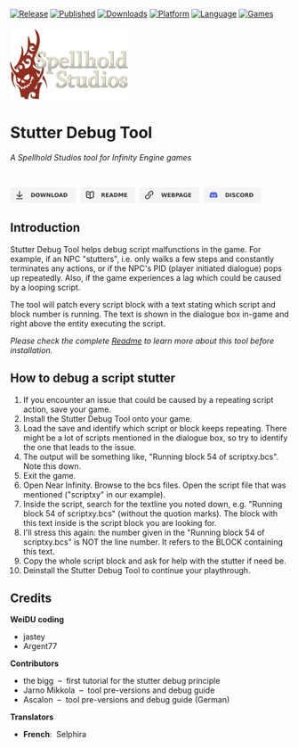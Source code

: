 [![Release](https://img.shields.io/github/v/release/Spellhold-Studios/Stutter-Debug-Tool?include_prereleases&color=%2392403a)](https://github.com/Spellhold-Studios/Stutter-Debug-Tool/releases/latest)
[![Published](https://img.shields.io/github/release-date-pre/Spellhold-Studios/Stutter-Debug-Tool?display_date=published_at&label=published&color=%2392403a)](https://github.com/Spellhold-Studios/Stutter-Debug-Tool/releases/latest)
[![Downloads](https://img.shields.io/github/downloads/Spellhold-Studios/Stutter-Debug-Tool/total?color=%2392403a)](https://github.com/Spellhold-Studios/Stutter-Debug-Tool/releases)
[![Platform](https://img.shields.io/badge/platform-Windows%20%a0%20macOS%20%a0%20Linux%20%a0%20-%2392403a)](https://github.com/Spellhold-Studios/Stutter-Debug-Tool/releases)
[![Language](https://img.shields.io/badge/language-en%20%a0%20de%20%a0%20fr-%2392403a)](https://github.com/Spellhold-Studios/Stutter-Debug-Tool/releases)
[![Games](https://img.shields.io/badge/games-BG1%20%a0%20BG2%20%a0%20BGT%20%a0%20BG%3AEE%20%a0%20SoD%20%a0%20BG2%3AEE%20%a0%20EET%20%a0%20IWD1%20%a0%20IWD2%20%a0%20IWD%3AEE%20%a0%20PST%20%a0%20PST%3AEE-%2392403a)](https://github.com/Spellhold-Studios/Stutter-Debug-Tool/releases)

<!--
Badges white space separator: %20%a0%20
Badges ":" (colon) symbol: %3A
Badges "-" (hyphen) symbol: --
Games full list: BG1 BG2 BGT BG%3AEE SoD BG2%3AEE EET IWD1 IWD2 IWD%3AEE PST PST%3AEE
IETF language tags: https://spellhold-studios.github.io/readmes/template-basic/ietf-lang-tags.pdf
Why some badges update slowly: https://github.com/pujux/badge-it/issues/78
-->

<picture>
  <source media="(prefers-color-scheme: dark)" srcset="https://raw.githubusercontent.com/Spellhold-Studios/Spellhold-Studios.github.io/main/assets/images/shs-corner-logo.svg" />
  <source media="(prefers-color-scheme: light)" srcset="https://raw.githubusercontent.com/Spellhold-Studios/Spellhold-Studios.github.io/main/assets/images/shs-corner-logo.svg" />
  <img alt="SHS logo" src="https://raw.githubusercontent.com/Spellhold-Studios/Spellhold-Studios.github.io/main/assets/images/shs-corner-logo.svg" width="212" height="132">
</picture>

# Stutter Debug Tool

*A Spellhold Studios tool for Infinity Engine games*

<br>

[<img alt="Download" src="https://raw.githubusercontent.com/Spellhold-Studios/Spellhold-Studios.github.io/main/assets/buttons/download.svg" height="28">](https://github.com/Spellhold-Studios/Stutter-Debug-Tool/releases/latest)&nbsp;
[<img alt="Readme" src="https://raw.githubusercontent.com/Spellhold-Studios/Spellhold-Studios.github.io/main/assets/buttons/readme.svg" height="28">](https://spellhold-studios.github.io/readmes/stutter-debug-tool/readme-stutterdebug.english.txt)&nbsp;
[<img alt="Webpage" src="https://raw.githubusercontent.com/Spellhold-Studios/Spellhold-Studios.github.io/main/assets/buttons/webpage.svg" height="28">](https://spellhold-studios.github.io/)&nbsp;
[<img alt="Discord" src="https://raw.githubusercontent.com/Spellhold-Studios/Spellhold-Studios.github.io/main/assets/buttons/discord-blue.svg" height="28">](https://discord.gg/pE2Njbdb2a)

## Introduction

Stutter Debug Tool helps debug script malfunctions in the game. For example, if an NPC "stutters", i.e. only walks a few steps and constantly terminates any actions, or if the NPC's PID (player initiated dialogue) pops up repeatedly. Also, if the game experiences a lag which could be caused by a looping script.

The tool will patch every script block with a text stating which script and block number is running. The text is shown in the dialogue box in-game and right above the entity executing the script.

*Please check the complete [Readme](https://spellhold-studios.github.io/readmes/stutter-debug-tool/readme-stutterdebug.english.txt) to learn more about this tool before installation.*

## How to debug a script stutter

1. If you encounter an issue that could be caused by a repeating script action, save your game.
2. Install the Stutter Debug Tool onto your game.
3. Load the save and identify which script or block keeps repeating. There might be a lot of scripts mentioned in the dialogue box, so try to identify the one that leads to the issue.
4. The output will be something like, "Running block 54 of scriptxy.bcs". Note this down.
5. Exit the game.
6. Open Near Infinity. Browse to the bcs files. Open the script file that was mentioned ("scriptxy" in our example).
7. Inside the script, search for the textline you noted down, e.g. "Running block 54 of scriptxy.bcs" (without the quotion marks). The block with this text inside is the script block you are looking for.
8. I'll stress this again: the number given in the "Running block 54 of scriptxy.bcs" is NOT the line number. It refers to the BLOCK containing this text.
9. Copy the whole script block and ask for help with the stutter if need be.
10. Deinstall the Stutter Debug Tool to continue your playthrough.

## Credits

<!-- double space after each credits **Heading** if you don't need lists -->

**WeiDU coding**

- jastey
- Argent77

**Contributors**  

- the bigg &nbsp;&ndash;&nbsp; first tutorial for the stutter debug principle
- Jarno Mikkola &nbsp;&ndash;&nbsp; tool pre-versions and debug guide
- Ascalon &nbsp;&ndash;&nbsp; tool pre-versions and debug guide (German)

**Translators**  

- **French**:&nbsp; Selphira
